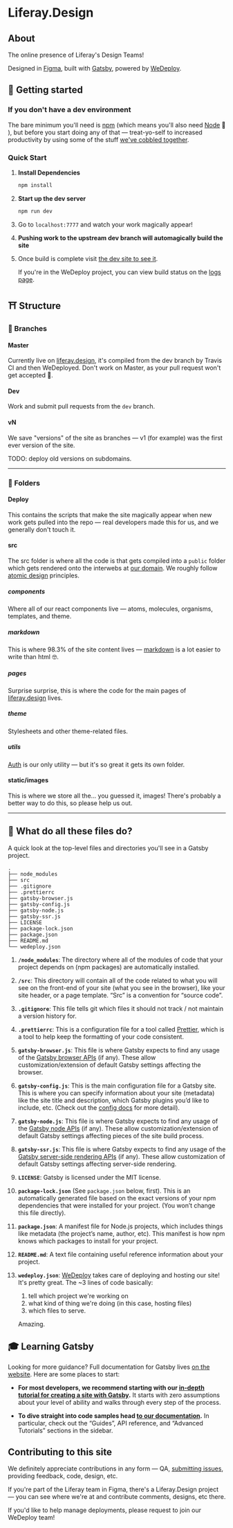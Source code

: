 # Liferay.Design

## About
The online presence of Liferay's Design Teams! 

Designed in [Figma](https://figma.com), built with [Gatsby](https://gatsbyjs.org), powered by [WeDeploy](https://wedeploy.com).


## 👾 Getting started

### If you don't have a dev environment

The bare minimum you'll need is [npm](https://www.npmjs.com/get-npm) (which means you'll also need [Node](https://nodejs.org/en/) 😬 ), but before you start doing any of that &mdash; treat-yo-self to increased productivity by using some of the stuff [we've cobbled together](https://github.com/liferay-design/phresh-n-clean).


### Quick Start

1. **Install Dependencies**

   ```sh
   npm install
   ```

1. **Start up the dev server**

   ```sh
   npm run dev
   ```

1. Go to `localhost:7777` and watch your work magically appear!

1. **Pushing work to the upstream dev branch will automagically build the site**

1. Once build is complete visit [the dev site to see it](https://site-liferaydotdesign-dev.wedeploy.io).

   If you're in the WeDeploy project, you can view build status on the [logs page](https://console.wedeploy.com/projects/liferaydotdesign-dev/services/liferaydesign/logs).

## ⛩ Structure

### 🌳 Branches

#### Master

Currently live on [liferay.design](https://liferay.design), it's compiled from the dev branch by Travis CI and then WeDeployed. Don't work on Master, as your pull request won't get accepted 😬.


#### Dev

Work and submit pull requests from the `dev` branch.


#### vN

We save "versions" of the site as branches &mdash; v1 (for example) was the first ever version of the site.

TODO: deploy old versions on subdomains.


---

### 📂 Folders

#### Deploy

This contains the scripts that make the site magically appear when new work gets pulled into the repo &mdash; real developers made this for us, and we generally don't touch it.


#### src

The src folder is where all the code is that gets compiled into a `public` folder which gets rendered onto the interwebs at [our domain](https://liferay.design). We roughly follow [atomic design](http://atomicdesign.bradfrost.com) principles.


##### components

Where all of our react components live &mdash; atoms, molecules, organisms, templates, and theme.


##### markdown

This is where 98.3% of the site content lives &mdash; [markdown](https://www.markdownguide.org) is a lot easier to write than html 🤓.


##### pages

Surprise surprise, this is where the code for the main pages of [liferay.design](https://liferay.design) lives.


##### theme

Stylesheets and other theme-related files.


##### utils

[Auth](https://wedeploy.com/docs/auth/getting-started/) is our only utility &mdash; but it's so great it gets its own folder.


#### static/images 

This is where we store all the... you guessed it, images! There's probably a better way to do this, so please help us out.


---

## 💁 What do all these files do?

A quick look at the top-level files and directories you'll see in a Gatsby project.

    .
    ├── node_modules
    ├── src
    ├── .gitignore
    ├── .prettierrc
    ├── gatsby-browser.js
    ├── gatsby-config.js
    ├── gatsby-node.js
    ├── gatsby-ssr.js
    ├── LICENSE
    ├── package-lock.json
    ├── package.json
    ├── README.md
    └── wedeploy.json

  1. **`/node_modules`**: The directory where all of the modules of code that your project depends on (npm packages) are automatically installed.

  2. **`/src`**: This directory will contain all of the code related to what you will see on the front-end of your site (what you see in the browser), like your site header, or a page template. “Src” is a convention for “source code”.

  3. **`.gitignore`**: This file tells git which files it should not track / not maintain a version history for.

  4. **`.prettierrc`**: This is a configuration file for a tool called [Prettier](https://prettier.io/), which is a tool to help keep the formatting of your code consistent.

  5. **`gatsby-browser.js`**: This file is where Gatsby expects to find any usage of the [Gatsby browser APIs](https://next.gatsbyjs.org/docs/browser-apis/) (if any). These allow customization/extension of default Gatsby settings affecting the browser.

  6. **`gatsby-config.js`**: This is the main configuration file for a Gatsby site. This is where you can specify information about your site (metadata) like the site title and description, which Gatsby plugins you’d like to include, etc. (Check out the [config docs](https://next.gatsbyjs.org/docs/gatsby-config/) for more detail).

  7. **`gatsby-node.js`**: This file is where Gatsby expects to find any usage of the [Gatsby node APIs](https://next.gatsbyjs.org/docs/node-apis/) (if any). These allow customization/extension of default Gatsby settings affecting pieces of the site build process.

  8. **`gatsby-ssr.js`**: This file is where Gatsby expects to find any usage of the [Gatsby server-side rendering APIs](https://next.gatsbyjs.org/docs/ssr-apis/) (if any). These allow customization of default Gatsby settings affecting server-side rendering.

  9. **`LICENSE`**: Gatsby is licensed under the MIT license.

  10. **`package-lock.json`** (See `package.json` below, first). This is an automatically generated file based on the exact versions of your npm dependencies that were installed for your project. (You won’t change this file directly).

  11. **`package.json`**: A manifest file for Node.js projects, which includes things like metadata (the project’s name, author, etc). This manifest is how npm knows which packages to install for your project.

  12. **`README.md`**: A text file containing useful reference information about your project.

  13. **`wedeploy.json`**: [WeDeploy](https://wedeploy.com/) takes care of deploying and hosting our site! It's pretty great. The ~3 lines of code basically:
      1. tell which project we're working on 
      2. what kind of thing we're doing (in this case, hosting files)
      3. which files to serve.

      Amazing.

## 🎓 Learning Gatsby

Looking for more guidance? Full documentation for Gatsby lives [on the website](https://next.gatsbyjs.org/). Here are some places to start:

-  **For most developers, we recommend starting with our [in-depth tutorial for creating a site with Gatsby](https://next.gatsbyjs.org/tutorial/).** It starts with zero assumptions about your level of ability and walks through every step of the process.

-  **To dive straight into code samples head [to our documentation](https://next.gatsbyjs.org/docs/).** In particular, check out the “Guides”, API reference, and “Advanced Tutorials” sections in the sidebar.

## Contributing to this site

We definitely appreciate contributions in any form &mdash; QA, [submitting issues](https://github.com/liferay-design/liferay.design/issues), providing  feedback, code, design, etc.

If you're part of the Liferay team in Figma, there's a Liferay.Design project &mdash; you can see where we're at and contribute comments, designs, etc there.

If you'd like to help manage deployments, please request to join our WeDeploy team!